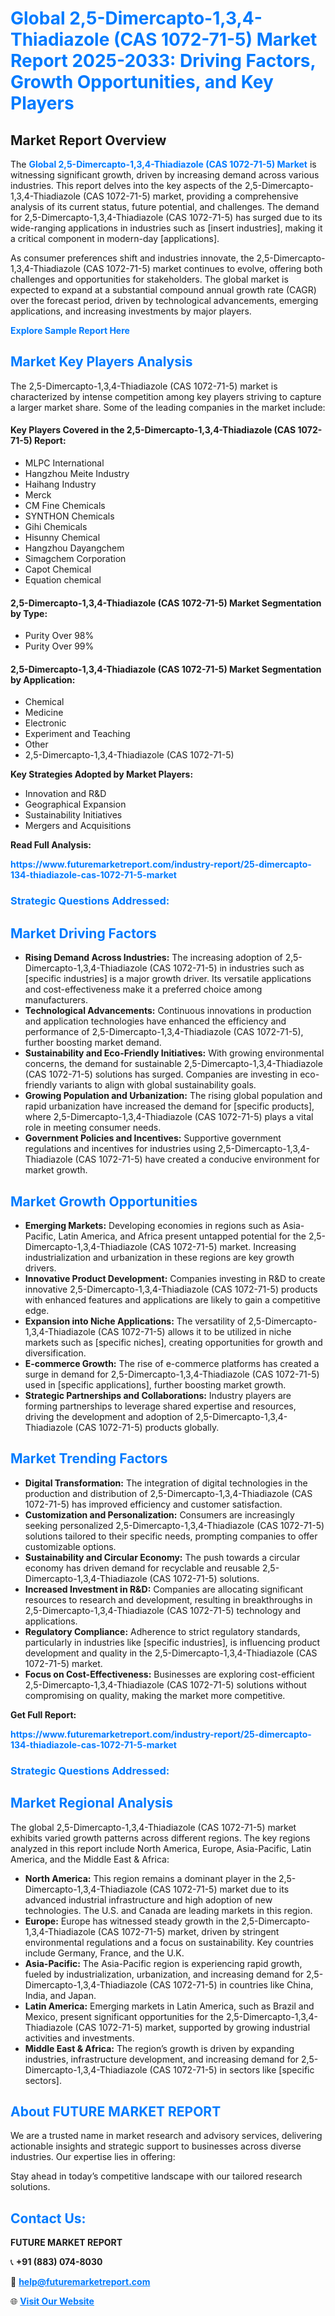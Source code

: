 <h1 style="color: #007BFF;">Global 2,5-Dimercapto-1,3,4-Thiadiazole (CAS 1072-71-5) Market Report 2025-2033: Driving Factors, Growth Opportunities, and Key Players</h1>

<section id="overview">
<h2>Market Report Overview</h2>
<p>The <a href="https://www.futuremarketreport.com/industry-report/25-dimercapto-134-thiadiazole-cas-1072-71-5-market" style="color: #007BFF; text-decoration: none;"><strong>Global 2,5-Dimercapto-1,3,4-Thiadiazole (CAS 1072-71-5) Market</strong></a> is witnessing significant growth, driven by increasing demand across various industries. This report delves into the key aspects of the 2,5-Dimercapto-1,3,4-Thiadiazole (CAS 1072-71-5) market, providing a comprehensive analysis of its current status, future potential, and challenges. The demand for 2,5-Dimercapto-1,3,4-Thiadiazole (CAS 1072-71-5) has surged due to its wide-ranging applications in industries such as [insert industries], making it a critical component in modern-day [applications].</p>
<p>As consumer preferences shift and industries innovate, the 2,5-Dimercapto-1,3,4-Thiadiazole (CAS 1072-71-5) market continues to evolve, offering both challenges and opportunities for stakeholders. The global market is expected to expand at a substantial compound annual growth rate (CAGR) over the forecast period, driven by technological advancements, emerging applications, and increasing investments by major players.</p>
</section>

<section id="overview">
<p><a href="https://www.futuremarketreport.com/request-sample/reportId=112754" style="color: #007BFF; text-decoration: none;"><strong>Explore Sample Report Here</strong></a></p>
</section>

<section id="key-players">
<h2 style="color: #007BFF;">Market Key Players Analysis</h2>
<p>The 2,5-Dimercapto-1,3,4-Thiadiazole (CAS 1072-71-5) market is characterized by intense competition among key players striving to capture a larger market share. Some of the leading companies in the market include:</p>
<h4>Key Players Covered in the 2,5-Dimercapto-1,3,4-Thiadiazole (CAS 1072-71-5) Report:</h4>
<ul><li>MLPC International</li><li>Hangzhou Meite Industry</li><li>Haihang Industry</li><li>Merck</li><li>CM Fine Chemicals</li><li>SYNTHON Chemicals</li><li>Gihi Chemicals</li><li>Hisunny Chemical</li><li>Hangzhou Dayangchem</li><li>Simagchem Corporation</li><li>Capot Chemical</li><li>Equation chemical</li></ul>
<h4>2,5-Dimercapto-1,3,4-Thiadiazole (CAS 1072-71-5) Market Segmentation by Type:</h4>
<ul><li>Purity Over 98%</li><li>Purity Over 99%</li></ul>

<h4>2,5-Dimercapto-1,3,4-Thiadiazole (CAS 1072-71-5) Market Segmentation by Application:</h4>
<ul><li>Chemical</li><li>Medicine</li><li>Electronic</li><li>Experiment and Teaching</li><li>Other</li><li>2,5-Dimercapto-1,3,4-Thiadiazole (CAS 1072-71-5)</li></ul>
<p><strong>Key Strategies Adopted by Market Players:</strong></p>
<ul>
<li>Innovation and R&D</li>
<li>Geographical Expansion</li>
<li>Sustainability Initiatives</li>
<li>Mergers and Acquisitions</li>
</ul>
</section>

<section>
<p><strong>Read Full Analysis: </strong></p><a href="https://www.futuremarketreport.com/industry-report/25-dimercapto-134-thiadiazole-cas-1072-71-5-market" style="color: #007BFF; text-decoration: none;"><strong>https://www.futuremarketreport.com/industry-report/25-dimercapto-134-thiadiazole-cas-1072-71-5-market</strong></a>
<h3 style="color: #007BFF;">Strategic Questions Addressed:</h3>
</section>

<section id="driving-factors">
<h2 style="color: #007BFF;">Market Driving Factors</h2>
<ul>
<li><strong>Rising Demand Across Industries:</strong> The increasing adoption of 2,5-Dimercapto-1,3,4-Thiadiazole (CAS 1072-71-5) in industries such as [specific industries] is a major growth driver. Its versatile applications and cost-effectiveness make it a preferred choice among manufacturers.</li>
<li><strong>Technological Advancements:</strong> Continuous innovations in production and application technologies have enhanced the efficiency and performance of 2,5-Dimercapto-1,3,4-Thiadiazole (CAS 1072-71-5), further boosting market demand.</li>
<li><strong>Sustainability and Eco-Friendly Initiatives:</strong> With growing environmental concerns, the demand for sustainable 2,5-Dimercapto-1,3,4-Thiadiazole (CAS 1072-71-5) solutions has surged. Companies are investing in eco-friendly variants to align with global sustainability goals.</li>
<li><strong>Growing Population and Urbanization:</strong> The rising global population and rapid urbanization have increased the demand for [specific products], where 2,5-Dimercapto-1,3,4-Thiadiazole (CAS 1072-71-5) plays a vital role in meeting consumer needs.</li>
<li><strong>Government Policies and Incentives:</strong> Supportive government regulations and incentives for industries using 2,5-Dimercapto-1,3,4-Thiadiazole (CAS 1072-71-5) have created a conducive environment for market growth.</li>
</ul>
</section>

<section id="growth-opportunities">
<h2 style="color: #007BFF;">Market Growth Opportunities</h2>
<ul>
<li><strong>Emerging Markets:</strong> Developing economies in regions such as Asia-Pacific, Latin America, and Africa present untapped potential for the 2,5-Dimercapto-1,3,4-Thiadiazole (CAS 1072-71-5) market. Increasing industrialization and urbanization in these regions are key growth drivers.</li>
<li><strong>Innovative Product Development:</strong> Companies investing in R&D to create innovative 2,5-Dimercapto-1,3,4-Thiadiazole (CAS 1072-71-5) products with enhanced features and applications are likely to gain a competitive edge.</li>
<li><strong>Expansion into Niche Applications:</strong> The versatility of 2,5-Dimercapto-1,3,4-Thiadiazole (CAS 1072-71-5) allows it to be utilized in niche markets such as [specific niches], creating opportunities for growth and diversification.</li>
<li><strong>E-commerce Growth:</strong> The rise of e-commerce platforms has created a surge in demand for 2,5-Dimercapto-1,3,4-Thiadiazole (CAS 1072-71-5) used in [specific applications], further boosting market growth.</li>
<li><strong>Strategic Partnerships and Collaborations:</strong> Industry players are forming partnerships to leverage shared expertise and resources, driving the development and adoption of 2,5-Dimercapto-1,3,4-Thiadiazole (CAS 1072-71-5) products globally.</li>
</ul>
</section>

<section id="trending-factors">
<h2 style="color: #007BFF;">Market Trending Factors</h2>
<ul>
<li><strong>Digital Transformation:</strong> The integration of digital technologies in the production and distribution of 2,5-Dimercapto-1,3,4-Thiadiazole (CAS 1072-71-5) has improved efficiency and customer satisfaction.</li>
<li><strong>Customization and Personalization:</strong> Consumers are increasingly seeking personalized 2,5-Dimercapto-1,3,4-Thiadiazole (CAS 1072-71-5) solutions tailored to their specific needs, prompting companies to offer customizable options.</li>
<li><strong>Sustainability and Circular Economy:</strong> The push towards a circular economy has driven demand for recyclable and reusable 2,5-Dimercapto-1,3,4-Thiadiazole (CAS 1072-71-5) solutions.</li>
<li><strong>Increased Investment in R&D:</strong> Companies are allocating significant resources to research and development, resulting in breakthroughs in 2,5-Dimercapto-1,3,4-Thiadiazole (CAS 1072-71-5) technology and applications.</li>
<li><strong>Regulatory Compliance:</strong> Adherence to strict regulatory standards, particularly in industries like [specific industries], is influencing product development and quality in the 2,5-Dimercapto-1,3,4-Thiadiazole (CAS 1072-71-5) market.</li>
<li><strong>Focus on Cost-Effectiveness:</strong> Businesses are exploring cost-efficient 2,5-Dimercapto-1,3,4-Thiadiazole (CAS 1072-71-5) solutions without compromising on quality, making the market more competitive.</li>
</ul>
</section>

<section>
<p><strong>Get Full Report: </strong></p><a href="https://www.futuremarketreport.com/industry-report/25-dimercapto-134-thiadiazole-cas-1072-71-5-market" style="color: #007BFF; text-decoration: none;"><strong>https://www.futuremarketreport.com/industry-report/25-dimercapto-134-thiadiazole-cas-1072-71-5-market</strong></a>
<h3 style="color: #007BFF;">Strategic Questions Addressed:</h3>
</section>


<section id="regional-analysis">
<h2 style="color: #007BFF;">Market Regional Analysis</h2>
<p>The global 2,5-Dimercapto-1,3,4-Thiadiazole (CAS 1072-71-5) market exhibits varied growth patterns across different regions. The key regions analyzed in this report include North America, Europe, Asia-Pacific, Latin America, and the Middle East & Africa:</p>
<ul>
<li><strong>North America:</strong> This region remains a dominant player in the 2,5-Dimercapto-1,3,4-Thiadiazole (CAS 1072-71-5) market due to its advanced industrial infrastructure and high adoption of new technologies. The U.S. and Canada are leading markets in this region.</li>
<li><strong>Europe:</strong> Europe has witnessed steady growth in the 2,5-Dimercapto-1,3,4-Thiadiazole (CAS 1072-71-5) market, driven by stringent environmental regulations and a focus on sustainability. Key countries include Germany, France, and the U.K.</li>
<li><strong>Asia-Pacific:</strong> The Asia-Pacific region is experiencing rapid growth, fueled by industrialization, urbanization, and increasing demand for 2,5-Dimercapto-1,3,4-Thiadiazole (CAS 1072-71-5) in countries like China, India, and Japan.</li>
<li><strong>Latin America:</strong> Emerging markets in Latin America, such as Brazil and Mexico, present significant opportunities for the 2,5-Dimercapto-1,3,4-Thiadiazole (CAS 1072-71-5) market, supported by growing industrial activities and investments.</li>
<li><strong>Middle East & Africa:</strong> The region’s growth is driven by expanding industries, infrastructure development, and increasing demand for 2,5-Dimercapto-1,3,4-Thiadiazole (CAS 1072-71-5) in sectors like [specific sectors].</li>
</ul>
</section>

<footer>
<h2 style="color: #007BFF;">About FUTURE MARKET REPORT</h2>
<p>We are a trusted name in market research and advisory services, delivering actionable insights and strategic support to businesses across diverse industries. Our expertise lies in offering:</p>

<p>Stay ahead in today’s competitive landscape with our tailored research solutions.</p>

<h2 style="color: #007BFF;">Contact Us:</h2>
<p><strong>FUTURE MARKET REPORT</strong></p>
<p>📞 <strong>+91 (883) 074-8030</strong></p>
<p>📧 <strong><a href="mailto:help@futuremarketreport.com" style="color: #007BFF;">help@futuremarketreport.com</a></strong></p>
<p>🌐 <strong><a href="https://www.futuremarketreport.com/" style="color: #007BFF;">Visit Our Website</a></strong></p>
</footer>